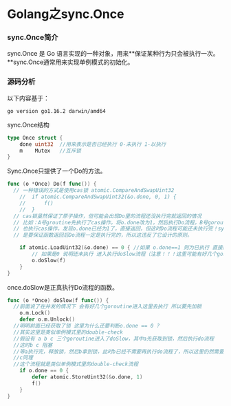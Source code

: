 # Golang之sync.Once

### sync.Once简介

sync.Once 是 Go 语言实现的一种对象，用来**保证某种行为只会被执行一次。**sync.Once通常用来实现单例模式的初始化。

### 源码分析

以下内容基于：

```shell
go version go1.16.2 darwin/amd64
```

sync.Once结构

```go
type Once struct {
	done uint32  //用来表示是否已经执行 0-未执行 1-以执行
	m    Mutex   //互斥锁
}
```

Sync.Once只提供了一个Do的方法。

```go
func (o *Once) Do(f func()) {
  // 一种错误的方式是使用cas锁 atomic.CompareAndSwapUint32
	//	if atomic.CompareAndSwapUint32(&o.done, 0, 1) {
	//		f()
	//	}
  // cas锁虽然保证了原子操作，但可能会出现Do里的流程还没执行完就返回的情况
  // 比如：A号groutine先执行了cas操作，将o.done改为1，然后执行Do流程，B号goroutine
  // 也执行cas操作，发现o.done已经为1了，直接返回，但这时Do流程可能还未执行完！sync.Once
  // 是要保证函数返回后Do流程一定是执行完的，所以这违反了它设计的原则。

	if atomic.LoadUint32(&o.done) == 0 { //如果 o.done==1 则为已执行 直接返回 
		// 如果是0 说明还未执行 进入执行doSlow流程（注意！！！这里可能有好几个goroutine进入这里去执行）
		o.doSlow(f)
	}
}
```

once.doSlow是正真执行Do流程的函数。

```go
func (o *Once) doSlow(f func()) {
  //前面说了在并发的情况下 会有好几个goroutine进入这里去执行 所以要先加锁
	o.m.Lock()
	defer o.m.Unlock()
  //明明前面已经获取了锁 这里为什么还要判断o.done == 0 ?
  //其实这里是类似单例模式里的double-check
  //假设有 a b c 三个goroutine进入了doSlow，其中a先获取到锁，然后执行do流程
  //这时b c 阻塞
  //等a执行完，释放锁，然后b拿到锁，此时b已经不需要再执行do流程了，所以这里仍然需要判断o.done == 0
  //c同理 
  //这个流程就是类似单例模式里的double-check流程
	if o.done == 0 {
		defer atomic.StoreUint32(&o.done, 1)
		f()
	}
}
```

